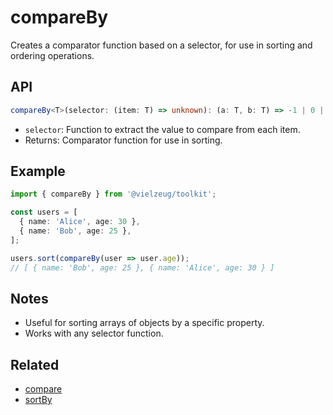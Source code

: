 # compareBy

Creates a comparator function based on a selector, for use in sorting and ordering operations.

## API

```ts
compareBy<T>(selector: (item: T) => unknown): (a: T, b: T) => -1 | 0 | 1
```

- `selector`: Function to extract the value to compare from each item.
- Returns: Comparator function for use in sorting.

## Example

```ts
import { compareBy } from '@vielzeug/toolkit';

const users = [
  { name: 'Alice', age: 30 },
  { name: 'Bob', age: 25 },
];

users.sort(compareBy(user => user.age));
// [ { name: 'Bob', age: 25 }, { name: 'Alice', age: 30 } ]
```

## Notes

- Useful for sorting arrays of objects by a specific property.
- Works with any selector function.

## Related

- [compare](./compare.md)
- [sortBy](../array/sortBy.md)
